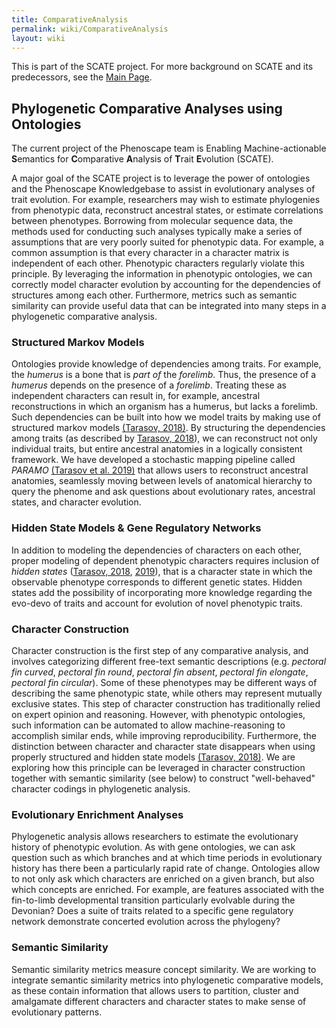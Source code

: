```yaml
---
title: ComparativeAnalysis
permalink: wiki/ComparativeAnalysis
layout: wiki
---
```


This is part of the SCATE project. For more background on SCATE and its
predecessors, see the
<a href="Main_Page" class="wikilink" title="Main Page">Main Page</a>.

## Phylogenetic Comparative Analyses using Ontologies

The current project of the Phenoscape team is Enabling
Machine-actionable **S**emantics for **C**omparative **A**nalysis of
**T**rait **E**volution (SCATE).

A major goal of the SCATE project is to leverage the power of ontologies
and the Phenoscape Knowledgebase to assist in evolutionary analyses of
trait evolution. For example, researchers may wish to estimate
phylogenies from phenotypic data, reconstruct ancestral states, or
estimate correlations between phenotypes. Borrowing from molecular
sequence data, the methods used for conducting such analyses typically
make a series of assumptions that are very poorly suited for phenotypic
data. For example, a common assumption is that every character in a
character matrix is independent of each other. Phenotypic characters
regularly violate this principle. By leveraging the information in
phenotypic ontologies, we can correctly model character evolution by
accounting for the dependencies of structures among each other.
Furthermore, metrics such as semantic similarity can provide useful data
that can be integrated into many steps in a phylogenetic comparative
analysis.

### Structured Markov Models

Ontologies provide knowledge of dependencies among traits. For example,
the *humerus* is a bone that is *part of* the *forelimb*. Thus, the
presence of a *humerus* depends on the presence of a *forelimb*.
Treating these as independent characters can result in, for example,
ancestral reconstructions in which an organism has a humerus, but lacks
a forelimb. Such dependencies can be built into how we model traits by
making use of structured markov models [(Tarasov,
2018)](https://academic.oup.com/sysbio/article/68/5/698/5298740). By
structuring the dependencies among traits (as described by [Tarasov,
2018](https://academic.oup.com/sysbio/article/68/5/698/5298740)), we can
reconstruct not only individual traits, but entire ancestral anatomies
in a logically consistent framework. We have developed a stochastic
mapping pipeline called *PARAMO* [(Tarasov et al.
2019)](https://academic.oup.com/isd/article/3/6/1/5584145) that allows
users to reconstruct ancestral anatomies, seamlessly moving between
levels of anatomical hierarchy to query the phenome and ask questions
about evolutionary rates, ancestral states, and character evolution.

### Hidden State Models & Gene Regulatory Networks

In addition to modeling the dependencies of characters on each other,
proper modeling of dependent phenotypic characters requires inclusion of
*hidden states* ([Tarasov,
2018](https://academic.oup.com/sysbio/article/68/5/698/5298740),
[2019](https://academic.oup.com/sysbio/advance-article/doi/10.1093/sysbio/syz050/5541792)),
that is a character state in which the observable phenotype corresponds
to different genetic states. Hidden states add the possibility of
incorporating more knowledge regarding the evo-devo of traits and
account for evolution of novel phenotypic traits.

### Character Construction

Character construction is the first step of any comparative analysis,
and involves categorizing different free-text semantic descriptions
(e.g. *pectoral fin curved*, *pectoral fin round*, *pectoral fin
absent*, *pectoral fin elongate*, *pectoral fin circular*). Some of
these phenotypes may be different ways of describing the same phenotypic
state, while others may represent mutually exclusive states. This step
of character construction has traditionally relied on expert opinion and
reasoning. However, with phenotypic ontologies, such information can be
automated to allow machine-reasoning to accomplish similar ends, while
improving reproducibility. Furthermore, the distinction between
character and character state disappears when using properly structured
and hidden state models [(Tarasov,
2018)](https://academic.oup.com/sysbio/article/68/5/698/5298740). We are
exploring how this principle can be leveraged in character construction
together with semantic similarity (see below) to construct
"well-behaved" character codings in phylogenetic analysis.

### Evolutionary Enrichment Analyses

Phylogenetic analysis allows researchers to estimate the evolutionary
history of phenotypic evolution. As with gene ontologies, we can ask
question such as which branches and at which time periods in
evolutionary history has there been a particularly rapid rate of change.
Ontologies allow to not only ask which characters are enriched on a
given branch, but also which concepts are enriched. For example, are
features associated with the fin-to-limb developmental transition
particularly evolvable during the Devonian? Does a suite of traits
related to a specific gene regulatory network demonstrate concerted
evolution across the phylogeny?

### Semantic Similarity

Semantic similarity metrics measure concept similarity. We are working
to integrate semantic similarity metrics into phylogenetic comparative
models, as these contain information that allows users to partition,
cluster and amalgamate different characters and character states to make
sense of evolutionary patterns.
